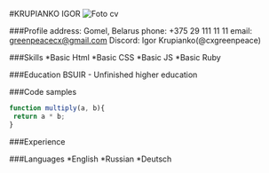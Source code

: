 #KRUPIANKO IGOR
![Foto cv](C:\Users\N\Documents\foto_cv.jpg)

###Profile
address: Gomel, Belarus
phone: +375 29 111 11 11
email: greenpeacecx@gmail.com
Discord: Igor Krupianko(@cxgreenpeace)

###Skills
*Basic Html
*Basic CSS
*Basic JS
*Basic Ruby

###Education
BSUIR - Unfinished higher education

###Code samples
```javascript
function multiply(a, b){
 return a * b;
}
```

###Experience

###Languages
*English
*Russian
*Deutsch